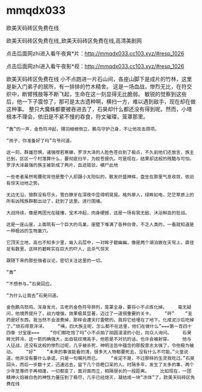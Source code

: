 # mmqdx033
欧美天码砖区免费在线

欧美天码砖区免费在线_欧美天码砖区免费在线,高清美剧网

点击后面网zhi进入看午夜爽*片：http://mmqdx033.cc103.xyz/#resp_1026

点击后面网zhi进入看午夜影*视：http://mmqdx033.cc103.xyz/#resp_1026

欧美天码砖区免费在线    小不点跑进一片石山间，各座山脚下是成片的竹林，这里是新入门弟子的居所，有一排排的竹木精舍。    这是一场血战，惨烈无比，在符交织中，断臂残肢等不断飞起，生命在这一刻显得无比脆弱。    敏锐的觉察到这些后，他一下子震惊了，那可是太古遗种啊，横扫一方，难以遇到敌手，现在却在做这种事。    整只大魔蛛都要被吞进去了，石昊却什么都还没有得到呢。然而，小塔根本不理会，依旧是不紧不慢的吞食，符文璀璨，笼罩那里。

    “轰”的一声，金色符冲起，翎羽根根倒立，鹏鸟守护己身，不让他攻击颈项。

    “孩子，你准备好了吗”鸟爷问道。

    这一刻，群雄恐惧，诸强噤若寒蝉，罗浮大泽的人脸色苍白到了极点，不久前他们还放言，族主已到，区区一个村落算什么，要彻底扫平，为蛟苍报仇。可是现在，结果却这般的残酷与可怕，罗浮大泽最强的族主被斩成了两片，血迹斑驳，横尸此地

    一些老者虽然弯腰驼背但是整个人却跟小太阳似的，散发炽盛神辉，盘坐在那里气息收敛，依旧有惊天动地之势。

    无边无沿，狼群没有尽头，雪白獠牙在深夜中显得明晃晃。格外瘆人，绿眸如电，茫茫草原上的所有凶残族群都出动了，赶到了这里。进行围堵。

    大战持续，像是两团光在碰撞，宝术冲起，肉身硬撼，这是一场有我无敌、沐浴鲜血的狂战。

    这是一座山崖，上面筑有一个巨大的鸟巢，崖壁下堆满了各种白骨，不乏人类的，一看就知道是一种极凶的生物巢穴。

    它顶天立地，高也不知多少里，耸入云层中，一对眸子碧幽幽，像是两个湖泊嵌在天穹上，直径足有数里，这样的碧眸实在巨大的吓人，且杀气惊天

    跟随下来的那些强者议论，密切关注这里的一切。

    “轰”

    “不想参与。”石昊回应。

    “为什么让我去”石昊问道。

    金色鹏鸟怒鸣，浑身发光，古老的金色符号排列，笼罩全身，要将小不点炼化掉。    毫无疑问，他境界提升了，战力增强，效果极其显著，迈过了一道很重要的关卡。    “砰”    “圣药是好东西。我当然不会浪费掉，那样会遭天打雷劈的。我将它给埋在了地下。化成泥沙后吃掉了。”顽石得意洋洋。    “咦，四大族主呢，怎么都不在这里，他们在做什么”===第一百四十四章 分宝崖===    “你们都吃饱了吗”小不点拍了拍圆滚滚的小肚，向众人询问。    石昊眸光转冷，这一箭的确强大，出自铭纹境高手，他若是不对抗的话，也许会被射穿。    他与人征战，还没有这般的惨烈过呢，几乎被杀死，神明法旨中蕴含的那股意志太强了，令他极为被动。    “好”    “未来的事谁能看的清，很多大人物都要死去，没有什么不可能。”火皇说道，他并没有要什么承诺，只是一句嘱托而已。    “肯定不是，不过那样的生灵我吃过。”石昊回头，而后一步数十丈，迅速远去，留下几个目瞪口呆的人。时隔多年，发生了太多的事，两个少年至尊终于再相逢，一切都变了，面对面而立，相隔很长的一段距离。    比如现在，一团精神火焰被白色的神性力量压到了极尽，几乎已经熄灭，凝结成一块“冻体”了。欧美天码砖区免费在线
